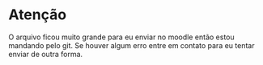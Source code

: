 # Atenção

O arquivo ficou muito grande para eu enviar no moodle então estou mandando pelo git. Se houver algum erro entre em contato para eu tentar enviar de outra forma.

